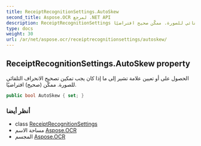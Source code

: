 ```yaml
---
title: ReceiptRecognitionSettings.AutoSkew
second_title: Aspose.OCR لمرجع .NET API
description: ReceiptRecognitionSettings ملكية. الحصول على أو تعيين علامة تشير إلى ما إذا كان يجب تمكين تصحيح الانحراف التلقائي للصورة. ممكّن صحيح افتراضيًا.
type: docs
weight: 30
url: /ar/net/aspose.ocr/receiptrecognitionsettings/autoskew/
---
```

## ReceiptRecognitionSettings.AutoSkew property

الحصول على أو تعيين علامة تشير إلى ما إذا كان يجب تمكين تصحيح الانحراف التلقائي للصورة. ممكّن (صحيح) افتراضيًا.

```csharp
public bool AutoSkew { set; }
```

### أنظر أيضا

* class [ReceiptRecognitionSettings](../)
* مساحة الاسم [Aspose.OCR](../../receiptrecognitionsettings/)
* المجسم [Aspose.OCR](../../../)


